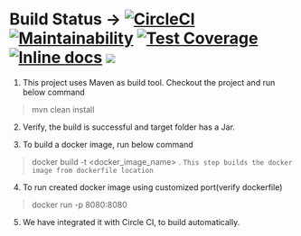 # Build Status -> [![CircleCI](https://circleci.com/gh/sandeepvalapi/Docker/tree/master.svg?style=svg)](https://circleci.com/gh/sandeepvalapi/Docker/tree/master) [![Maintainability](https://api.codeclimate.com/v1/badges/9861a7505855f4cb0519/maintainability)](https://codeclimate.com/github/sandeepvalapi/Docker/maintainability) [![Test Coverage](https://api.codeclimate.com/v1/badges/9861a7505855f4cb0519/test_coverage)](https://codeclimate.com/github/sandeepvalapi/Docker/test_coverage) [![Inline docs](http://inch-ci.org/github/sandeepvalapi/Docker.svg?branch=master)](http://inch-ci.org/github/sandeepvalapi/Docker) <a href="https://img.shields.io/badge/Developer-Sandeep-yellowgreen.svg"><img src="https://img.shields.io/badge/Developer-Sandeep-yellowgreen.svg" /></a>

1. This project uses Maven as build tool. Checkout the project and run below command
> mvn clean install

2. Verify, the build is successful and target folder has a Jar.

3. To build a docker image, run below command
> docker build -t <docker_image_name> .
```This step builds the docker image from dockerfile location```

4. To run created docker image using customized port(verify dockerfile) 
> docker run -p 8080:8080 <imagename>

5. We have integrated it with Circle CI, to build automatically.

